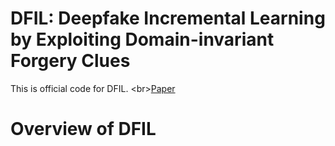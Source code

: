 # DFIL: Deepfake Incremental Learning by Exploiting Domain-invariant Forgery Clues
This is official code for DFIL.
\<br>[Paper](https://arxiv.org/pdf/2309.09526.pdf)

# Overview of DFIL


